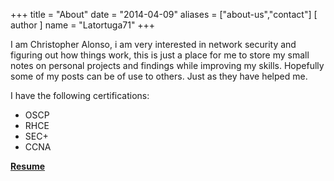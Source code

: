 +++
title = "About"
date = "2014-04-09"
aliases = ["about-us","contact"]
[ author ]
  name = "Latortuga71"
+++

I am Christopher Alonso, i am very interested in network security and figuring out how things work, this is just a place for me to store my small notes on personal projects and findings while improving my skills. Hopefully some of my posts can be of use to others. Just as they have helped me.

I have the following certifications:

* OSCP
* RHCE
* SEC+
* CCNA

**[Resume](https://www.dropbox.com/s/gez3rquhrgc2evl/Christopheralonso1Resume.docx?dl=0)**

